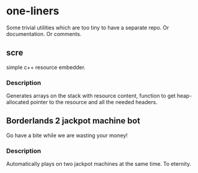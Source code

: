 one-liners
==========

Some trivial utilities which are too tiny to have a separate repo. Or documentation. Or comments.


## scre
simple c++ resource embedder.

### Description
Generates arrays on the stack with resource content, function to get heap-allocated pointer to the resource and all the needed headers.

## Borderlands 2 jackpot machine bot
Go have a bite while we are wasting your money!

### Description
Automatically plays on two jackpot machines at the same time. To eternity.
